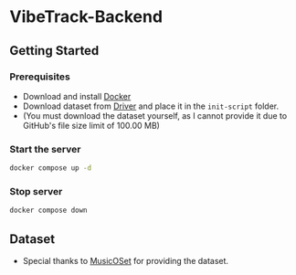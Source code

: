 # VibeTrack-Backend

## Getting Started

### Prerequisites

- Download and install [Docker](https://www.docker.com/products/docker-desktop)
- Download dataset from [Driver](https://drive.google.com/drive/folders/1m7HMmPJ-8e2SHFszBT5MFxa_whQqgwrE?usp=sharing)
  and
  place it in the `init-script` folder.
- (You must download the dataset yourself, as I cannot provide it due to GitHub's file size limit of 100.00 MB)

### Start the server

```bash
docker compose up -d
```

### Stop server

```bash
docker compose down
```

## Dataset

- Special thanks to [MusicOSet](https://marianaossilva.github.io/DSW2019/) for providing the dataset.